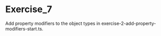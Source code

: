 # Exercise_7

Add property modifiers to the object types in exercise-2-add-property-modifiers-start.ts.